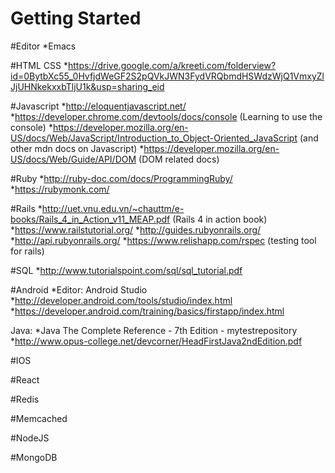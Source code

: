 # Getting Started

#Editor
*Emacs


#HTML CSS
*https://drive.google.com/a/kreeti.com/folderview?id=0BytbXc55_0HvfjdWeGF2S2pQVkJWN3FydVRQbmdHSWdzWjQ1VmxyZlJjUHNkekxxbTljU1k&usp=sharing_eid

#Javascript
*http://eloquentjavascript.net/
*https://developer.chrome.com/devtools/docs/console (Learning to use the console)
*https://developer.mozilla.org/en-US/docs/Web/JavaScript/Introduction_to_Object-Oriented_JavaScript (and other mdn docs on Javascript)
*https://developer.mozilla.org/en-US/docs/Web/Guide/API/DOM (DOM related docs)


#Ruby
*http://ruby-doc.com/docs/ProgrammingRuby/
*https://rubymonk.com/


#Rails
*http://uet.vnu.edu.vn/~chauttm/e-books/Rails_4_in_Action_v11_MEAP.pdf  (Rails 4 in action book)
*https://www.railstutorial.org/
*http://guides.rubyonrails.org/
*http://api.rubyonrails.org/
*https://www.relishapp.com/rspec (testing tool for rails)

#SQL
*http://www.tutorialspoint.com/sql/sql_tutorial.pdf 


#Android
*Editor:  Android Studio
*http://developer.android.com/tools/studio/index.html
*https://developer.android.com/training/basics/firstapp/index.html

Java:
*Java The Complete Reference - 7th Edition - mytestrepository
*http://www.opus-college.net/devcorner/HeadFirstJava2ndEdition.pdf

#IOS

#React

#Redis

#Memcached

#NodeJS

#MongoDB
